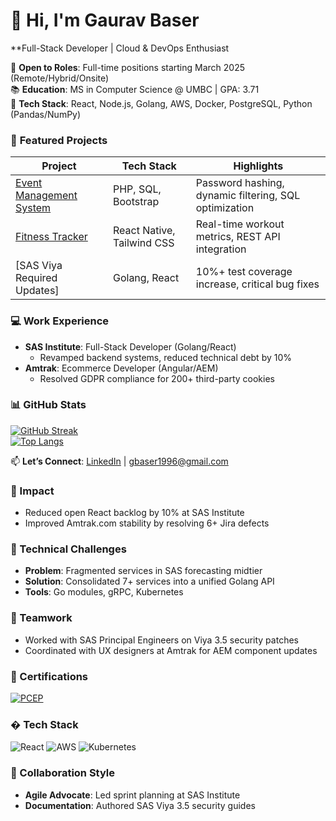 # 👋 Hi, I'm Gaurav Baser  
**Full-Stack Developer | Cloud & DevOps Enthusiast 

💼 **Open to Roles**: Full-time positions starting March 2025 (Remote/Hybrid/Onsite)  
📚 **Education**: MS in Computer Science @ UMBC | GPA: 3.71  
🔧 **Tech Stack**: React, Node.js, Golang, AWS, Docker, PostgreSQL, Python (Pandas/NumPy)  

### 🚀 **Featured Projects**  
| Project | Tech Stack | Highlights |  
|---------|------------|------------|  
| [Event Management System](https://github.com/gaurav34-dev/Event-Management-System) | PHP, SQL, Bootstrap | Password hashing, dynamic filtering, SQL optimization |  
| [Fitness Tracker](https://github.com/gaurav34-dev/fitness-project)| React Native, Tailwind CSS | Real-time workout metrics, REST API integration |  
| [SAS Viya Required Updates] | Golang, React | 10%+ test coverage increase, critical bug fixes |  

### 💻 **Work Experience**  
- **SAS Institute**: Full-Stack Developer (Golang/React)  
  - Revamped backend systems, reduced technical debt by 10%  
- **Amtrak**: Ecommerce Developer (Angular/AEM)  
  - Resolved GDPR compliance for 200+ third-party cookies  

### 📊 **GitHub Stats**  
[![GitHub Streak](https://streak-stats.demolab.com?user=gaurav34-dev&theme=dark)](https://git.io/streak-stats)  
[![Top Langs](https://github-readme-stats.vercel.app/api/top-langs/?username=gaurav34-dev&layout=compact&theme=vision-friendly-dark)](https://github.com/gaurav34-dev)

📫 **Let’s Connect**: [LinkedIn](https://www.linkedin.com/in/gaurav-baser-920757355/) | gbaser1996@gmail.com 

### 🎯 Impact  
- Reduced open React backlog by 10% at SAS Institute  
- Improved Amtrak.com stability by resolving 6+ Jira defects 

### 🔧 Technical Challenges  
- **Problem**: Fragmented services in SAS forecasting midtier  
- **Solution**: Consolidated 7+ services into a unified Golang API  
- **Tools**: Go modules, gRPC, Kubernetes 

### 👥 Teamwork  
- Worked with SAS Principal Engineers on Viya 3.5 security patches  
- Coordinated with UX designers at Amtrak for AEM component updates 

### 📜 Certifications  
[![PCEP](https://img.shields.io/badge/Python-PCEP%20Certified-yellow)](https://www.credly.com/badges/45e0ecd5-026c-4dcb-bce0-814f112831af)  

### �️ Tech Stack  
![React](https://img.shields.io/badge/-React-61DAFB?logo=react&logoColor=black)
![AWS](https://img.shields.io/badge/AWS-232F3E?logo=amazon-aws)
![Kubernetes](https://img.shields.io/badge/-Kubernetes-326CE5?logo=kubernetes)

### 🤝 Collaboration Style  
- **Agile Advocate**: Led sprint planning at SAS Institute  
- **Documentation**: Authored SAS Viya 3.5 security guides  

